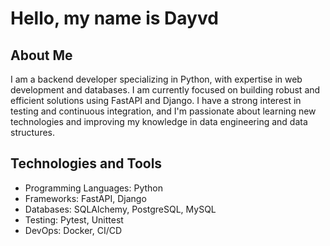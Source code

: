 # Hello, my name is Dayvd

## About Me

I am a backend developer specializing in Python, with expertise in web development and databases. I am currently focused on building robust and efficient solutions using FastAPI and Django. I have a strong interest in testing and continuous integration, and I'm passionate about learning new technologies and improving my knowledge in data engineering and data structures.

## Technologies and Tools

- Programming Languages: Python
- Frameworks: FastAPI, Django
- Databases: SQLAlchemy, PostgreSQL, MySQL
- Testing: Pytest, Unittest
- DevOps: Docker, CI/CD
